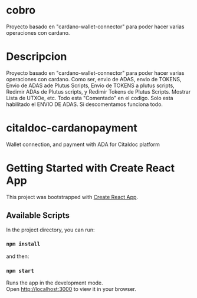 # cobro
Proyecto basado en "cardano-wallet-connector" para poder hacer varias operaciones con cardano.

# Descripcion 
Proyecto basado en "cardano-wallet-connector" para poder hacer varias operaciones con cardano. Como ser, envio de ADAS, envio de TOKENS, Envio de ADAS ade Plutus Scripts, Envio de  TOKENS a plutus scripts, Redimir ADAs de Plutus scripts, y Redimir Tokens de Plutus Scripts.  Mostrar Lista de UTXOe, etc.   Todo esta "Comentado" en el codigo. Solo esta habilitado el ENVIO DE ADAS.  Si descomentamos funciona todo. 

# citaldoc-cardanopayment
Wallet connection, and payment with ADA for Citaldoc platform

# Getting Started with Create React App

This project was bootstrapped with [Create React App](https://github.com/facebook/create-react-app).

## Available Scripts

In the project directory, you can run:

### `npm install`

and then:

### `npm start`

Runs the app in the development mode.\
Open [http://localhost:3000](http://localhost:3000) to view it in your browser.
